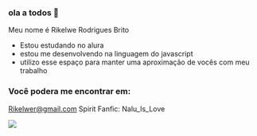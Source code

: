 ### ola a todos 👋
Meu nome é Rikelwe Rodrigues Brito

- Estou estudando no alura
- estou me desenvolvendo na linguagem do javascript
-  utilizo esse espaço para manter uma aproximação de vocês com meu trabalho


### Você podera me encontrar em:


Rikelwer@gmail.com
Spirit Fanfic: Nalu_Is_Love
  
![](https://media1.tenor.com/m/J8n2TtVhx3AAAAAd/natsu.gif)
 
